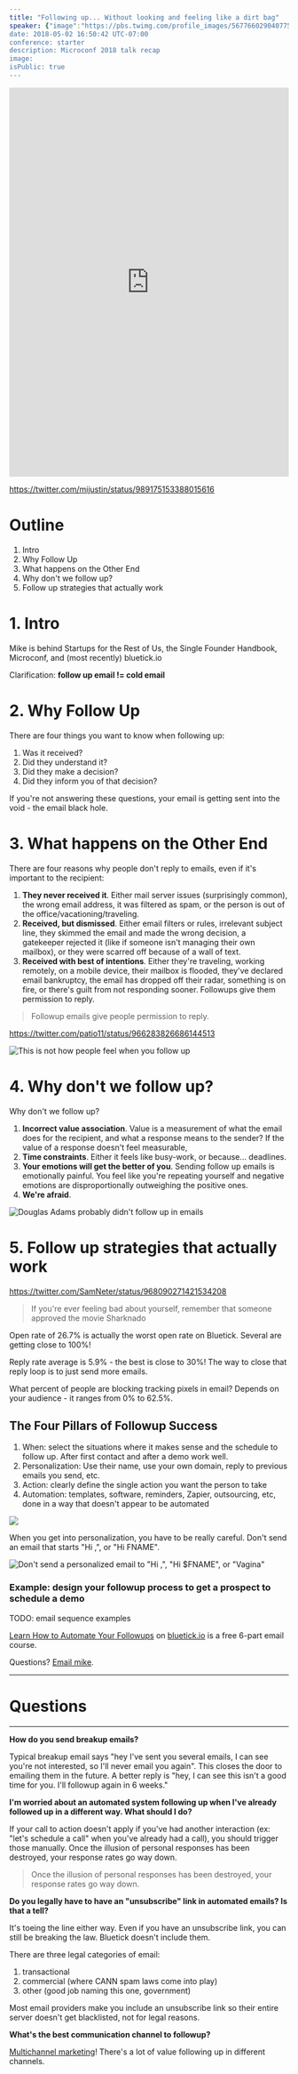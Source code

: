 ```yaml
---
title: "Following up... Without looking and feeling like a dirt bag"
speaker: {"image":"https://pbs.twimg.com/profile_images/567766029040775168/DNxZdGGX.jpeg","name":"Mike Taber","title":"Founder, Bluetick.io","bioUrl":"http://www.microconf.com/starter/speakers/mike-taber/","twitter":"SingleFounder","website":"http://www.singlefounder.com","location":"Massachusetts","description":"Entrepreneur: MicroConf, Startups for the Rest of Us, Moon River Software, http://t.co/3fhJflkN8u & Author of http://t.co/i0vvCpPFhr","verified":false}
date: 2018-05-02 16:50:42 UTC-07:00
conference: starter
description: Microconf 2018 talk recap
image:
isPublic: true
---
```


<iframe sandbox="allow-scripts allow-same-origin" security="restricted" src="https://lan.io/blog/podcast/mike-taber/embed/" width="100%" height="700" title="Rob Walling Recap Interview - Lanio" frameborder="0" marginwidth="0" marginheight="0" scrolling="no" class="wp-embedded-content"></iframe>
<script type='text/javascript'>const wp = document.querySelector(".wp-embedded-content"); window.addEventListener("message", ({data, origin}) => {if(origin === "https://lan.io" && data && data.message === "height" && data.value) wp.height = data.value})</script>

https://twitter.com/mijustin/status/989175153388015616

# Outline

1.  Intro
2.  Why Follow Up
3.  What happens on the Other End
4.  Why don't we follow up?
5.  Follow up strategies that actually work

# 1. Intro

Mike is behind Startups for the Rest of Us, the Single Founder Handbook, Microconf, and (most recently) bluetick.io

Clarification: **follow up email != cold email**

# 2. Why Follow Up

There are four things you want to know when following up:

1.  Was it received?
2.  Did they understand it?
3.  Did they make a decision?
4.  Did they inform you of that decision?

If you're not answering these questions, your email is getting sent into the void - the email black hole.

# 3. What happens on the Other End

There are four reasons why people don't reply to emails, even if it's important to the recipient:

1.  **They never received it**. Either mail server issues (surprisingly common), the wrong email address, it was filtered as spam, or the person is out of the office/vacationing/traveling.
2.  **Received, but dismissed**. Either email filters or rules, irrelevant subject line, they skimmed the email and made the wrong decision, a gatekeeper rejected it (like if someone isn't managing their own mailbox), or they were scarred off because of a wall of text.
3.  **Received with best of intentions**. Either they're traveling, working remotely, on a mobile device, their mailbox is flooded, they've declared email bankruptcy, the email has dropped off their radar, something is on fire, or there's guilt from not responding sooner. Followups give them permission to reply.

> Followup emails give people permission to reply.

https://twitter.com/patio11/status/966283826686144513

![This is not how people feel when you follow up](https://i.imgur.com/l9yVLEs.jpg)

# 4. Why don't we follow up?

Why don't we follow up?

1.  **Incorrect value association**. Value is a measurement of what the email does for the recipient, and what a response means to the sender? If the value of a response doesn't feel measurable,
2.  **Time constraints**. Either it feels like busy-work, or because... deadlines.
3.  **Your emotions will get the better of you**. Sending follow up emails is emotionally painful. You feel like you're repeating yourself and negative emotions are disproportionally outweighing the positive ones.
4.  **We're afraid**.

![Douglas Adams probably didn't follow up in emails](https://i.imgur.com/8eCTxtl.jpg)

# 5. Follow up strategies that actually work

https://twitter.com/SamNeter/status/968090271421534208

> If you're ever feeling bad about yourself, remember that someone approved the movie Sharknado

Open rate of 26.7% is actually the worst open rate on Bluetick. Several are getting close to 100%!

Reply rate average is 5.9% - the best is close to 30%! The way to close that reply loop is to just send more emails.

What percent of people are blocking tracking pixels in email? Depends on your audience - it ranges from 0% to 62.5%.

## The Four Pillars of Followup Success

1.  When: select the situations where it makes sense and the schedule to follow up. After first contact and after a demo work well.
2.  Personalization: Use their name, use your own domain, reply to previous emails you send, etc.
3.  Action: clearly define the single action you want the person to take
4.  Automation: templates, software, reminders, Zapier, outsourcing, etc, done in a way that doesn't appear to be automated

![](https://i.imgur.com/0wZ8iTU.jpg)

When you get into personalization, you have to be really careful. Don't send an email that starts "Hi ,", or "Hi FNAME".

![Don't send a personalized email to "Hi ,", "Hi $FNAME", or "Vagina"](https://i.imgur.com/1IX1UTg.jpg)

### Example: design your followup process to get a prospect to schedule a demo

TODO: email sequence examples

[Learn How to Automate Your Followups](https://bluetick.io/course-learn-how-to-automate-your-followups/) on [bluetick.io](https://bluetick.io/) is a free 6-part email course.

Questions? [Email mike](mailto:mike@bluetick.io).

---

# Questions

---

**How do you send breakup emails?**

Typical breakup email says "hey I've sent you several emails, I can see you're not interested, so I'll never email you again". This closes the door to emailing them in the future. A better reply is "hey, I can see this isn't a good time for you. I'll followup again in 6 weeks."

**I'm worried about an automated system following up when I've already followed up in a different way. What should I do?**

If your call to action doesn't apply if you've had another interaction (ex: "let's schedule a call" when you've already had a call), you should trigger those manually. Once the illusion of personal responses has been destroyed, your response rates go way down.

> Once the illusion of personal responses has been destroyed, your response rates go way down.

**Do you legally have to have an "unsubscribe" link in automated emails? Is that a tell?**

It's toeing the line either way. Even if you have an unsubscribe link, you can still be breaking the law. Bluetick doesn't include them.

There are three legal categories of email:

1.  transactional
2.  commercial (where CANN spam laws come into play)
3.  other (good job naming this one, government)

Most email providers make you include an unsubscribe link so their entire server doesn't get blacklisted, not for legal reasons.

**What's the best communication channel to followup?**

[Multichannel marketing](https://en.wikipedia.org/wiki/Multichannel_marketing)! There's a lot of value following up in different channels.
